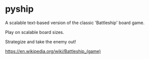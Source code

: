 # pyship
A scalable text-based version of the classic 'Battleship' board game. 

Play on scalable board sizes. 

Strategize and take the enemy out!

https://en.wikipedia.org/wiki/Battleship_(game)
